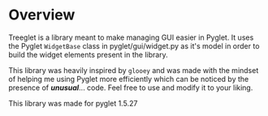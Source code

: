 # Overview
Treeglet is a library meant to make managing GUI easier in Pyglet. It uses the Pyglet `WidgetBase` class in pyglet/gui/widget.py as it's model in order to build the widget elements present in the library.

This library was heavily inspired by `glooey` and was made with the mindset of helping me using Pyglet more efficiently which can be noticed by the presence of **_unusual_**... code. Feel free to use and modify it to your liking.

This library was made for pyglet 1.5.27

